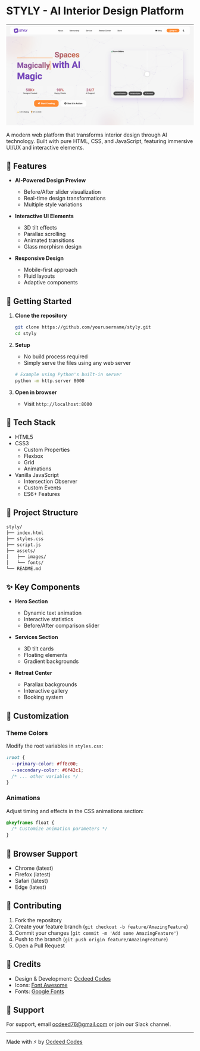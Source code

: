 # STYLY - AI Interior Design Platform

![STYLY Banner](banner.png)

A modern web platform that transforms interior design through AI technology. Built with pure HTML, CSS, and JavaScript, featuring immersive UI/UX and interactive elements.

## 🌟 Features

- **AI-Powered Design Preview**

  - Before/After slider visualization
  - Real-time design transformations
  - Multiple style variations

- **Interactive UI Elements**

  - 3D tilt effects
  - Parallax scrolling
  - Animated transitions
  - Glass morphism design

- **Responsive Design**
  - Mobile-first approach
  - Fluid layouts
  - Adaptive components

## 🚀 Getting Started

1. **Clone the repository**

   ```bash
   git clone https://github.com/yourusername/styly.git
   cd styly
   ```

2. **Setup**

   - No build process required
   - Simply serve the files using any web server

   ```bash
   # Example using Python's built-in server
   python -m http.server 8000
   ```

3. **Open in browser**
   - Visit `http://localhost:8000`

## 🔧 Tech Stack

- HTML5
- CSS3
  - Custom Properties
  - Flexbox
  - Grid
  - Animations
- Vanilla JavaScript
  - Intersection Observer
  - Custom Events
  - ES6+ Features

## 📁 Project Structure

```
styly/
├── index.html
├── styles.css
├── script.js
├── assets/
│   ├── images/
│   └── fonts/
└── README.md
```

## ✨ Key Components

- **Hero Section**

  - Dynamic text animation
  - Interactive statistics
  - Before/After comparison slider

- **Services Section**

  - 3D tilt cards
  - Floating elements
  - Gradient backgrounds

- **Retreat Center**
  - Parallax backgrounds
  - Interactive gallery
  - Booking system

## 🎨 Customization

### Theme Colors

Modify the root variables in `styles.css`:

```css
:root {
  --primary-color: #ff8c00;
  --secondary-color: #6f42c1;
  /* ... other variables */
}
```

### Animations

Adjust timing and effects in the CSS animations section:

```css
@keyframes float {
  /* Customize animation parameters */
}
```

## 📱 Browser Support

- Chrome (latest)
- Firefox (latest)
- Safari (latest)
- Edge (latest)

## 🤝 Contributing

1. Fork the repository
2. Create your feature branch (`git checkout -b feature/AmazingFeature`)
3. Commit your changes (`git commit -m 'Add some AmazingFeature'`)
4. Push to the branch (`git push origin feature/AmazingFeature`)
5. Open a Pull Request

## 🙏 Credits

- Design & Development: [Ocdeed Codes](https://github.com/Ocdeed)
- Icons: [Font Awesome](https://fontawesome.com)
- Fonts: [Google Fonts](https://fonts.google.com)

## 🤔 Support

For support, email ocdeed76@gmail.com or join our Slack channel.

---

Made with ⚡️ by [Ocdeed Codes](https://github.com/Ocdeed)
